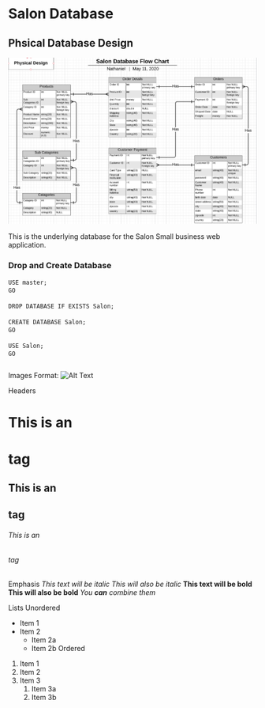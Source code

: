 # Salon Database

## Phsical Database Design

![Phsical Database Design](SalonPhysicalDatabase.png)

This is the underlying database for the Salon Small business web application.

### Drop and Create Database

```
USE master;
GO

DROP DATABASE IF EXISTS Salon;

CREATE DATABASE Salon;
GO

USE Salon;
GO
```
```

```

Images
Format: ![Alt Text](url)

Headers
# This is an <h1> tag
## This is an <h2> tag
###### This is an <h6> tag
  
Emphasis
*This text will be italic*
_This will also be italic_
**This text will be bold**
__This will also be bold__
_You **can** combine them_

Lists
Unordered
* Item 1
* Item 2
  * Item 2a
  * Item 2b
Ordered
1. Item 1
1. Item 2
1. Item 3
   1. Item 3a
   1. Item 3b
